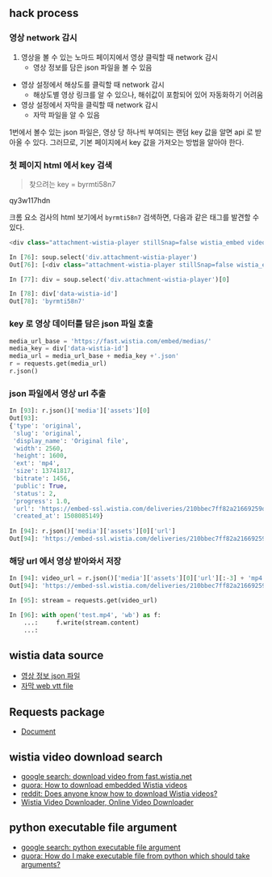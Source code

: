 ## hack process

### 영상 network 감시
1. 영상을 볼 수 있는 노마드 페이지에서 영상 클릭할 때 network 감시
	- 영상 정보를 담은 json 파일을 볼 수 있음
- 영상 설정에서 해상도를 클릭할 때 network 감시
	- 해상도별 영상 링크를 알 수 있으나, 해쉬값이 포함되어 있어 자동화하기 어려움
- 영상 설정에서 자막을 클릭할 때 network 감시
	- 자막 파일을 알 수 있음

1번에서 볼수 있는 json 파일은, 영상 당 하나씩 부여되는 랜덤 key 값을 알면 api 로 받아올 수 있다. 그러므로, 기본 페이지에서 key 값을 가져오는 방법을 알아야 한다. 

### 첫 페이지 html 에서 key 검색
> 찾으려는 key = byrmti58n7

qy3w117hdn

크롬 요소 검사의 html 보기에서 `byrmti58n7` 검색하면, 다음과 같은 태그를 발견할 수 있다.
	
```python
<div class="attachment-wistia-player stillSnap=false wistia_embed videoFoam=true" data-wistia-id="byrmti58n7" id="wistia-byrmti58n7"></div>
```

```python
In [76]: soup.select('div.attachment-wistia-player')
Out[76]: [<div class="attachment-wistia-player stillSnap=false wistia_embed videoFoam=true" data-wistia-id="byrmti58n7" id="wistia-byrmti58n7"></div>]

In [77]: div = soup.select('div.attachment-wistia-player')[0]

In [78]: div['data-wistia-id']
Out[78]: 'byrmti58n7'
```

### key 로 영상 데이터를 담은 json 파일 호출
```python
media_url_base = 'https://fast.wistia.com/embed/medias/'
media_key = div['data-wistia-id']
media_url = media_url_base + media_key +'.json'
r = requests.get(media_url)
r.json()
```

### json 파일에서 영상 url 추출
```python
In [93]: r.json()['media']['assets'][0]
Out[93]:
{'type': 'original',
 'slug': 'original',
 'display_name': 'Original file',
 'width': 2560,
 'height': 1600,
 'ext': 'mp4',
 'size': 13741817,
 'bitrate': 1456,
 'public': True,
 'status': 2,
 'progress': 1.0,
 'url': 'https://embed-ssl.wistia.com/deliveries/210bbec7ff82a21669259d233a14a18bf6971314.bin',
 'created_at': 1508085149}
 
In [94]: r.json()['media']['assets'][0]['url']
Out[94]: 'https://embed-ssl.wistia.com/deliveries/210bbec7ff82a21669259d233a14a18bf6971314.bin'
```

### 해당 url 에서 영상 받아와서 저장
```python
In [94]: video_url = r.json()['media']['assets'][0]['url'][:-3] + 'mp4'
Out[94]: 'https://embed-ssl.wistia.com/deliveries/210bbec7ff82a21669259d233a14a18bf6971314.mp4'

In [95]: stream = requests.get(video_url)

In [96]: with open('test.mp4', 'wb') as f:
    ...:     f.write(stream.content)
    ...:
```


## wistia data source
- [영상 정보 json 파일](https://fast.wistia.com/embed/medias/byrmti58n7.json)
- [자막 web vtt file](https://fast.wistia.net/embed/captions/byrmti58n7.vtt)

## Requests package
- [Document](http://docs.python-requests.org/en/master/user/advanced/#post-multiple-multipart-encoded-files)


## wistia video download search
- [google search: download video from fast.wistia.net](https://www.google.co.kr/search?q=download+video+from+fast.wistia.net&rlz=1C5CHFA_enKR720KR720&oq=fast+wistia+video+downlo&aqs=chrome.1.69i57j0.19779j0j7&sourceid=chrome&ie=UTF-8)
- [quora: How to download embedded Wistia videos](https://www.quora.com/How-can-you-download-embedded-Wistia-videos)
- [reddit: Does anyone know how to download Wistia videos?](https://www.reddit.com/r/Piracy/comments/7odrt9/does_anyone_know_how_to_download_wistia_videos/)
- [Wistia Video Downloader, Online Video Downloader](http://wistia.online-downloader.com/)


## python executable file argument
- [google search: python executable file argument](https://www.google.co.kr/search?q=python+executable+file+argument&rlz=1C5CHFA_enKR720KR720&oq=python+executable+file+argument&aqs=chrome..69i57.8707j0j7&sourceid=chrome&ie=UTF-8)
- [quora: How do I make executable file from python which should take arguments?](https://www.quora.com/How-do-I-make-executable-file-from-python-which-should-take-arguments)
